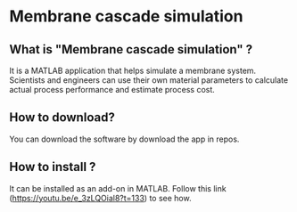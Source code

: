 # Membrane cascade simulation

## What is "Membrane cascade simulation" ?
It is a MATLAB application that helps simulate a membrane system. Scientists and engineers can use their own material parameters to calculate actual process performance and estimate process cost.

## How to download?
You can download the software by download the app in repos.

## How to install ?
It can be installed as an add-on in MATLAB. Follow this link (https://youtu.be/e_3zLQOial8?t=133) to see how.

